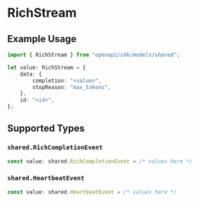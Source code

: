 # RichStream

## Example Usage

```typescript
import { RichStream } from "openapi/sdk/models/shared";

let value: RichStream = {
    data: {
        completion: "<value>",
        stopReason: "max_tokens",
    },
    id: "<id>",
};
```

## Supported Types

### `shared.RichCompletionEvent`

```typescript
const value: shared.RichCompletionEvent = /* values here */
```

### `shared.HeartbeatEvent`

```typescript
const value: shared.HeartbeatEvent = /* values here */
```

